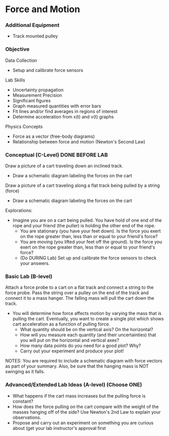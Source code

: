 # Force and Motion


### Additional Equipment

- Track mounted pulley

### Objective

Data Collection

- Setup and calibrate force sensors

Lab Skills

- Uncertainty propagation
- Measurement Precision
- Significant figures
- Graph measured quantities with error bars
- Fit lines and/or find averages in regions of interest
- Determine acceleration from x(t) and v(t) graphs

Physics Concepts

- Force as a vector (free-body diagrams)
- Relationship between force and motion (Newton's Second Law)

### Conceptual (C-Level) DONE BEFORE LAB

Draw a picture of a cart traveling down an inclined track.

- Draw a schematic diagram labeling the forces on the cart

Draw a picture of a cart traveling along a flat track being pulled by a string (force)

- Draw a schematic diagram labeling the forces on the cart

Explorations:

- Imagine you are on a cart being pulled. You have hold of one end of the rope and your friend (the puller) is holding the other end of the rope.
  - You are stationary (you have your feet down). Is the force you exert on the rope greater than, less than or equal to your friend's force?
  - You are moving (you lifted your feet off the ground). Is the force you exert on the rope greater than, less than or equal to your friend's force?
  - (Do DURING Lab) Set up and calibrate the force sensors to check your answers.

### Basic Lab (B-level)

Attach a force probe to a cart on a flat track and connect a string to the force probe. Pass the string over a pulley on the end of the track and connect it to a mass hanger. The falling mass will pull the cart down the track.

- You will determine how force affects motion by varying the mass that is pulling the cart. Eventually, you want to create a single plot which shows cart acceleration as a function of pulling force.
  - What quantity should be on the vertical axis? On the horizontal?
  - How will you measure each quantity (and their uncertainties) that you will put on the horizontal and vertical axes?
  - How many data points do you need for a good plot? Why?
  - Carry out your experiment and produce your plot!

NOTES: You are required to include a schematic diagram with force vectors as part of your summary. Also, be sure that the hanging mass is NOT swinging as it falls.

### Advanced/Extended Lab Ideas (A-level) (Choose ONE)

- What happens if the cart mass increases but the pulling force is constant?
- How does the force pulling on the cart compare with the weight of the masses hanging off of the side? Use Newton's 2nd Law to explain your observations.
- Propose and carry out an experiment on something you are curious about (get your lab instructor's approval first
